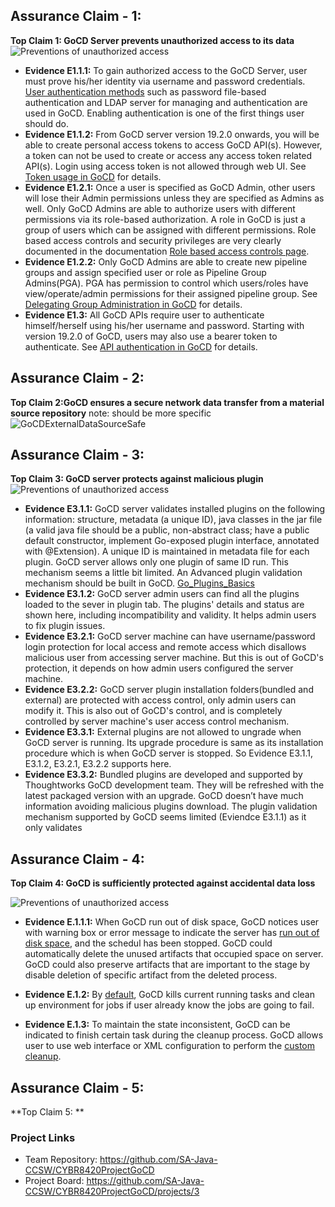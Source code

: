 ## Assurance Claim - 1: 
**Top Claim 1: GoCD Server prevents unauthorized access to its data**
![Preventions of unauthorized access](https://github.com/SA-Java-CCSW/CYBR8420ProjectGoCD/blob/master/AssuranceClaims/GoCDPreventsUnauthorizedAccess3.png)
* **Evidence E1.1.1:** To gain authorized access to the GoCD Server, user must prove his/her identity via username and password credentials. [User authentication methods](https://docs.gocd.org/19.8.0/configuration/dev_authentication.html) such as password file-based authentication and LDAP server for managing and authentication are used in GoCD. Enabling authentication is one of the first things user should do. 
* **Evidence E1.1.2:** From GoCD server version 19.2.0 onwards, you will be able to create personal access tokens to access GoCD API(s). However, a token can not be used to create or access any access token related API(s). Login using access token is not allowed through web UI. See [Token usage in GoCD](https://docs.gocd.org/19.8.0/configuration/access_tokens.html) for details.
* **Evidence E1.2.1:** Once a user is specified as GoCD Admin, other users will lose their Admin permissions unless they are specified as Admins as well. Only GoCD Admins are able to authorize users with different permissions via its role-based authorization. A role in GoCD is just a group of users which can be assigned with different permissions. Role based access controls and security privileges are very clearly documented in the documentation [Role based access controls page](https://docs.gocd.org/current/configuration/dev_authorization.html).
* **Evidence E1.2.2:** Only GoCD Admins are able to create new pipeline groups and assign specified user or role as Pipeline Group Admins(PGA). PGA has permission to control which users/roles have view/operate/admin permissions for their assigned pipeline group. See [Delegating Group Administration in GoCD](https://docs.gocd.org/19.8.0/configuration/delegating_group_administration.html) for details.
* **Evidence E1.3:** All GoCD APIs require user to authenticate himself/herself using his/her username and password. Starting with version 19.2.0 of GoCD, users may also use a bearer token to authenticate. See [API authentication in GoCD](https://api.gocd.org/current/#authentication) for details.

## Assurance Claim - 2: 
**Top Claim 2:GoCD ensures a secure network data transfer from a material source repository**
note: should be more specific
![GoCDExternalDataSourceSafe](https://github.com/SA-Java-CCSW/CYBR8420ProjectGoCD/blob/master/AssuranceClaims/GoCDExternalDataSourceSafe.png)

## Assurance Claim - 3: 
**Top Claim 3: GoCD server protects against malicious plugin**
![Preventions of unauthorized access](https://github.com/SA-Java-CCSW/CYBR8420ProjectGoCD/blob/master/AssuranceClaims/Assurance3.png)
* **Evidence E3.1.1:** GoCD server validates installed plugins on the following information: structure, metadata (a unique ID), java classes in the jar file (a valid java file should be a public, non-abstract class; have a public default constructor, implement Go-exposed plugin interface, annotated with @Extension). A unique ID is maintained in metadata file for each plugin. GoCD server allows only one plugin of same ID run. This mechanism seems a little bit limited. An Advanced plugin validation mechanism should be built in GoCD.  [Go_Plugins_Basics](https://developer.gocd.org/current/writing_go_plugins/go_plugins_basics.html)
* **Evidence E3.1.2:** GoCD server admin users can find all the plugins loaded to  the sever in plugin tab. The plugins' details and status are shown here, including incompatibility and validity. It helps admin users to fix plugin issues.
* **Evidence E3.2.1:** GoCD server machine can have username/password login protection for local access and remote access which disallows malicious user from accessing server machine. But this is out of GoCD's protection, it depends on how admin users configured the server machine.
* **Evidence E3.2.2:** GoCD server plugin installation folders(bundled and external) are protected with access control, only admin users can modify it. This is also out of GoCD's control, and is completely controlled by server machine's user access control mechanism. 
* **Evidence E3.3.1:** External plugins are not allowed to ungrade when GoCD server is running. Its upgrade procedure is same as its installation procedure which is when GoCD server is stopped. So Evidence E3.1.1, E3.1.2, E3.2.1, E3.2.2 supports here.
* **Evidence E3.3.2:** Bundled plugins are developed and supported by Thoughtworks GoCD development team. They will be refreshed with the latest packaged version with an upgrade.  GoCD doesn’t have much information avoiding malicious plugins download. The plugin validation mechanism supported by GoCD seems limited (Eviendce E3.1.1) as it only validates 

## Assurance Claim - 4: 
**Top Claim 4: GoCD is sufficiently protected against accidental data loss**

![Preventions of unauthorized access](https://github.com/SA-Java-CCSW/CYBR8420ProjectGoCD/blob/master/AssuranceClaims/Assurance_Claim_4.png)

* **Evidence E.1.1.1:** When GoCD run out of disk space, GoCD notices user with warning box or error message to indicate the server has [run out of disk space](https://docs.gocd.org/current/faq/admin_out_of_disk_space.html), and the schedul has been stopped. GoCD could automatically delete the unused artifacts that occupied space on server. GoCD could also preserve artifacts that are important to the stage by disable deletion of specific artifact from the deleted process.

* **Evidence E.1.2:** By [default](https://docs.gocd.org/current/advanced_usage/dev_clean_up_when_cancel.html), GoCD kills current running tasks and clean up environment for jobs if user already know the jobs are going to fail.  

* **Evidence E.1.3:** To maintain the state inconsistent, GoCD can be indicated to finish certain task during the cleanup process. GoCD allows user to use web interface or XML configuration to perform the [custom cleanup](https://docs.gocd.org/current/advanced_usage/dev_clean_up_when_cancel.html).

## Assurance Claim - 5: 
**Top Claim 5: **

### Project Links
* Team Repository: https://github.com/SA-Java-CCSW/CYBR8420ProjectGoCD
* Project Board: https://github.com/SA-Java-CCSW/CYBR8420ProjectGoCD/projects/3
